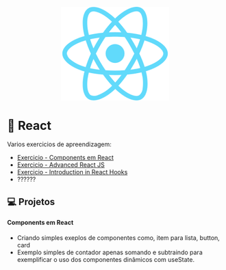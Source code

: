 <p align="center">
  <img alt="logo-react" src="./react.png" width="50%">
</p>

# 🚀 React

Varios exercicios de apreendizagem:

- [Exercicio - Components em React](./components-react)
- [Exercicio - Advanced React JS](./advanced-reacjs-dio/life-cycle)
- [Exercicio - Introduction in React Hooks](./intro-react-hooks/frases-com-naruto)
- ??????

## 💻 Projetos

#### Components em React 

- Criando simples exeplos de componentes como, item para lista, button, card
- Exemplo simples de contador apenas somando e subtraindo para exemplificar o uso dos componentes dinâmicos com useState.
